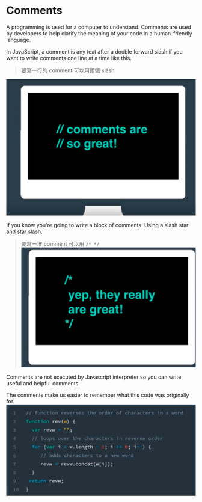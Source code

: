 # Comments
A programming is used for a computer to understand. Comments are used by developers to help clarify the meaning of your code in a human-friendly language.


In JavaScript, a comment is any text after a double forward slash if you want to write comments one line at a time like this.

>要寫一行的 comment 可以用兩個 slash

![](/assets/comments_1.png)

If you know you're going to write a block of comments. Using a slash star and star slash.

>要寫一堆 comment 可以用 `/* */`
![](/assets/comments_2.png)

Comments are not executed by Javascript interpreter so you can write useful and helpful comments.

The comments make us easier to remember what this code was originally for. 
![](/assets/comments_3.png)
